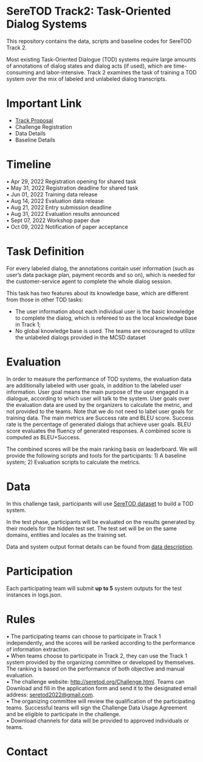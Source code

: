 # SereTOD Track2: Task-Oriented Dialog Systems
This repository contains the data, scripts and baseline codes for SereTOD Track 2.

Most existing Task-Oriented Dialogue (TOD) systems require large amounts of annotations of dialog states and dialog acts (if used), which are time-consuming and labor-intensive.
Track 2 examines the task of training a TOD system over the mix of labeled and unlabeled dialog transcripts.

# Important Link

* [Track Proposal](http://seretod.org/SereTOD_Challenge_Description_v1.pdf)
* Challenge Registration
* Data Details
* Baseline Details

# Timeline
• Apr 29, 2022 Registration opening for shared task  
• May 31, 2022 Registration deadline for shared task  
• Jun 01, 2022 Training data release  
• Aug 14, 2022 Evaluation data release  
• Aug 21, 2022 Entry submission deadline  
• Aug 31, 2022 Evaluation results announced  
• Sept 07, 2022 Workshop paper due  
• Oct 09, 2022 Notification of paper acceptance  

# Task Definition
For every labeled dialog, the annotations contain user information (such as user’s data package plan, payment records and so on), which is needed for the customer-service agent to complete the whole dialog session. 

This task has two features about its knowledge base, which are different from those in other TOD tasks:
* The user information about each individual user is the basic knowledge to complete the dialog, which is refereed to as the local knowledge base in Track 1;
* No global knowledge base is used.
The teams are encouraged to utilize the unlabeled dialogs provided in the MCSD dataset
# Evaluation
In order to measure the performance of TOD systems, the evaluation data are additionally labeled with user goals, in addition to the labeled user information. User goal means the main purpose of the user engaged in a dialogue, according to which user will talk to the system. User goals over the evaluation data are used by the organizers to calculate the metric, and
not provided to the teams. Note that we do not need to label user goals for training data. The main metrics are Success rate and BLEU score. Success rate is the percentage of generated dialogs that achieve user goals.
BLEU score evaluates the fluency of generated responses. A combined score is computed as BLEU+Success. 

The combined scores will be the main ranking basis
on leaderboard. We will provide the following scripts and tools for the participants: 1) A baseline system; 2) Evaluation scripts to calculate the metrics.
# Data
In this challenge task, participants will use [SereTOD dataset](../data/) to build a TOD system. 

In the test phase, participants will be evaluated on the results generated by their models for the hidden test set.
The test set will be on the same domains, entities and locales as the training set.

Data and system output format details can be found from [data description](../data/README.md).
# Participation
Each participating team will submit **up to 5** system outputs for the test instances in logs.json.


# Rules
• The participating teams can choose to participate in Track 1 independently, and the scores will be ranked according to the performance of information extraction.    
• When teams choose to participate in Track 2, they can use the Track 1 system provided by the organizing committee or developed by themselves. The ranking is based on the performance of both objective and manual evaluation.    
• The challenge website: http://seretod.org/Challenge.html. Teams can Download and fill in the application form and send it to the designated email address: seretod2022@gmail.com.  
• The organizing committee will review the qualification of the participating teams. Successful teams will sign the Challenge Data Usage Agreement and be eligible to participate in the challenge.  
• Download channels for data will be provided to approved individuals or teams.  
# Contact

